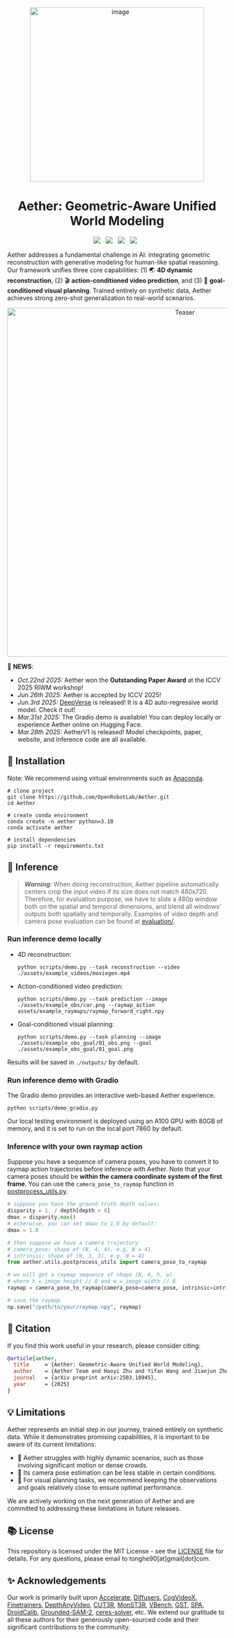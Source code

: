<div align="center">
  <img width="400" alt="image" src="assets/logo_zheng.png">
  <!-- <br> -->
</div>

<div align="center">

# Aether: Geometric-Aware Unified World Modeling

</div>

<div align="center">
<a href='https://arxiv.org/abs/2503.18945'><img src='https://img.shields.io/badge/arXiv-2503.18945-red'></a> &nbsp;
<a href='https://aether-world.github.io'><img src='https://img.shields.io/badge/Project-Page-Green'></a> &nbsp;
<a href='https://huggingface.co/AetherWorldModel/AetherV1'><img src='https://img.shields.io/badge/Model-Weights-yellow'></a> &nbsp;
<a href='https://huggingface.co/spaces/AmberHeart/AetherV1'><img src='https://img.shields.io/badge/%F0%9F%A4%97%20Hugging%20Face-Demo%20-blue'></a> &nbsp;
</div>

Aether addresses a fundamental challenge in AI: integrating geometric reconstruction with generative modeling 
for human-like spatial reasoning. Our framework unifies three core capabilities: (1) 🌏 **4D dynamic reconstruction**, 
(2) 🎬 **action-conditioned video prediction**, and (3) 🎯 **goal-conditioned visual planning**. Trained entirely on 
synthetic data, Aether achieves strong zero-shot generalization to real-world scenarios.

<div align="center">
    <img src="assets/teaser.png" alt="Teaser" width="800"/>
</div>

:partying_face: **NEWS**: 

- *Oct.22nd 2025:* Aether won the **Outstanding Paper Award** at the ICCV 2025 RIWM workshop!
- *Jun.26th 2025:* Aether is accepted by ICCV 2025!
- *Jun.3rd 2025:* [DeepVerse](https://github.com/SOTAMak1r/DeepVerse) is released! It is a 4D auto-regressive world model. Check it out!
- *Mar.31st 2025:* The Gradio demo is available! You can deploy locally or experience Aether online on Hugging Face.
- *Mar.28th 2025:* AetherV1 is released! Model checkpoints, paper, website, and inference code are all available.


## :hammer: Installation

Note: We recommend using virtual environments such as [Anaconda](https://www.anaconda.com/).

```console
# clone project
git clone https://github.com/OpenRobotLab/Aether.git
cd Aether

# create conda environment
conda create -n aether python=3.10
conda activate aether

# install dependencies
pip install -r requirements.txt
```

## :rocket: Inference

> ***Warning***: When doing reconstruction, Aether pipeline automatically centers crop the input video if its size does not match 480x720. 
Therefore, for evaluation purpose, we have to slide a 480p window both on the spatial and temporal dimensions, 
and blend all windows' outputs both spatially and temporally. Examples of video depth and camera pose evaluation can be found at [evaluation/](evaluation/).

### Run inference demo locally

- 4D reconstruction:
  ```console
  python scripts/demo.py --task reconstruction --video ./assets/example_videos/moviegen.mp4
  ```

- Action-conditioned video prediction:
  ```console
  python scripts/demo.py --task prediction --image ./assets/example_obs/car.png --raymap_action assets/example_raymaps/raymap_forward_right.npy
  ```

- Goal-conditioned visual planning:
  ```console
  python scripts/demo.py --task planning --image ./assets/example_obs_goal/01_obs.png --goal ./assets/example_obs_goal/01_goal.png
  ```

Results will be saved in `./outputs/` by default.

### Run inference demo with Gradio

The Gradio demo provides an interactive web-based Aether experience.

```shell
python scripts/demo_gradio.py
```

Our local testing environment is deployed using an A100 GPU with 80GB of memory, and it is set to run on the local port 7860 by default.

### Inference with your own raymap action

Suppose you have a sequence of camera poses, you have to convert it to raymap action trajectories before inference with Aether. 
Note that your camera poses should be **within the camera coordinate system of the first frame**.
You can use the `camera_pose_to_raymap` function in [postprocess_utils.py](aether/utils/postprocess_utils.py).

```python
# suppose you have the ground-truth depth values:
disparity = 1. / depth[depth > 0]
dmax = disparity.max()
# otherwise, you can set dmax to 1.0 by default:
dmax = 1.0

# then suppose we have a camera trajectory
# camera_pose: shape of (N, 4, 4), e.g. N = 41
# intrinsic: shape of (N, 3, 3), e.g. N = 41
from aether.utils.postprocess_utils import camera_pose_to_raymap

# we will get a raymap sequence of shape (N, 6, h, w) 
# where h = image height // 8 and w = image width // 8
raymap = camera_pose_to_raymap(camera_pose=camera_pose, intrinsic=intrinsic, dmax=dmax)

# save the raymap
np.save("/path/to/your/raymap.npy", raymap)
```





## :pencil: Citation
If you find this work useful in your research, please consider citing:

```bibtex
@article{aether,
  title     = {Aether: Geometric-Aware Unified World Modeling},
  author    = {Aether Team and Haoyi Zhu and Yifan Wang and Jianjun Zhou and Wenzheng Chang and Yang Zhou and Zizun Li and Junyi Chen and Chunhua Shen and Jiangmiao Pang and Tong He},
  journal   = {arXiv preprint arXiv:2503.18945},
  year      = {2025}
}
```

## :bulb: Limitations

Aether represents an initial step in our journey, trained entirely on synthetic data. While it demonstrates promising capabilities, it is important to be aware of its current limitations:

- 🔄 Aether struggles with highly dynamic scenarios, such as those involving significant motion or dense crowds.
- 📸 Its camera pose estimation can be less stable in certain conditions.  
- 📐 For visual planning tasks, we recommend keeping the observations and goals relatively close to ensure optimal performance.  

We are actively working on the next generation of Aether and are committed to addressing these limitations in future releases.

## :books: License
This repository is licensed under the MIT License - see the [LICENSE](LICENSE) file for details. For any questions, please email to tonghe90[at]gmail[dot]com.

## :sparkles: Acknowledgements
Our work is primarily built upon 
[Accelerate](https://github.com/huggingface/accelerate), 
[Diffusers](https://github.com/huggingface/diffusers), 
[CogVideoX](https://github.com/THUDM/CogVideo), 
[Finetrainers](https://github.com/a-r-r-o-w/finetrainers), 
[DepthAnyVideo](https://github.com/Nightmare-n/DepthAnyVideo), 
[CUT3R](https://github.com/CUT3R/CUT3R), 
[MonST3R](https://github.com/Junyi42/monst3r), 
[VBench](https://github.com/Vchitect/VBench),
[GST](https://github.com/SOTAMak1r/GST), 
[SPA](https://github.com/HaoyiZhu/SPA), 
[DroidCalib](https://github.com/boschresearch/DroidCalib),
[Grounded-SAM-2](https://github.com/IDEA-Research/Grounded-SAM-2),
[ceres-solver](https://github.com/ceres-solver/ceres-solver), etc.
We extend our gratitude to all these authors for their generously open-sourced code and their significant contributions to the community.
